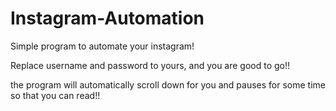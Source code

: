 # Instagram-Automation
Simple program to automate your instagram!

Replace username and password to yours, and you are good to go!!

the program will automatically scroll down for you and pauses for some time so that you can read!!
